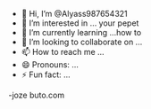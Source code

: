 - 👋 Hi, I’m @Alyass987654321
- 👀 I’m interested in ... your pepet
- 🌱 I’m currently learning ...how to
- 💞️ I’m looking to collaborate on ...
- 📫 How to reach me ...
- 😄 Pronouns: ...
- ⚡ Fun fact: ...

<!---
Alyass987654321/Alyass987654321 is a ✨ special ✨ repository because its `README.md` (this file) appears on your GitHub profile.
You can click the Preview link to take a look at your changes.
--->
-joze buto.com 
